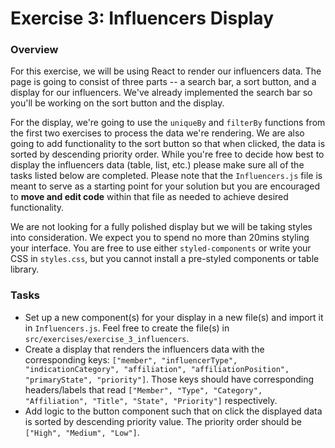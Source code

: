 # Exercise 3: Influencers Display

### Overview

For this exercise, we will be using React to render our influencers data. The page is going to consist of three parts -- a search bar, a sort button, and a display for our influencers. We've already implemented the search bar so you'll be working on the sort button and the display.

For the display, we're going to use the `uniqueBy` and `filterBy` functions from the first two exercises to process the data we're rendering. We are also going to add functionality to the sort button so that when clicked, the data is sorted by descending priority order. While you're free to decide how best to display the influencers data (table, list, etc.) please make sure all of the tasks listed below are completed. Please note that the `Influencers.js` file is meant to serve as a starting point for your solution but you are encouraged to **move and edit code** within that file as needed to achieve desired functionality.

We are not looking for a fully polished display but we will be taking styles into consideration. We expect you to spend no more than 20mins styling your interface. You are free to use either `styled-components` or write your CSS in `styles.css`, but you cannot install a pre-styled components or table library.

### Tasks

- Set up a new component(s) for your display in a new file(s) and import it in `Influencers.js`. Feel free to create the file(s) in `src/exercises/exercise_3_influencers`.
- Create a display that renders the influencers data with the corresponding keys: `["member", "influencerType", "indicationCategory", "affiliation", "affiliationPosition", "primaryState", "priority"]`. Those keys should have corresponding headers/labels that read `["Member", "Type", "Category", "Affiliation", "Title", "State", "Priority"]` respectively.
- Add logic to the button component such that on click the displayed data is sorted by descending priority value. The priority order should be `["High", "Medium", "Low"]`.
